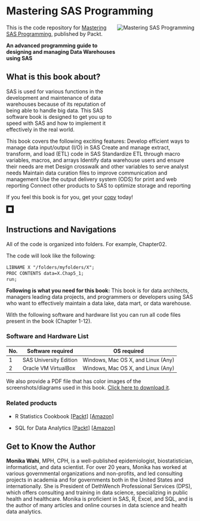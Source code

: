 


# Mastering SAS Programming

<a href="https://www.packtpub.com/programming/mastering-sas-programming?utm_source=github&utm_medium=repository&utm_campaign=9781789532371"><img src="https://static.packt-cdn.com/products/9781789532371/cover/smaller" alt="Mastering SAS Programming" height="256px" align="right"></a>

This is the code repository for [Mastering SAS Programming](https://www.packtpub.com/programming/mastering-sas-programming?utm_source=github&utm_medium=repository&utm_campaign=9781789532371), published by Packt.

**An advanced programming guide to designing and managing Data Warehouses using SAS**

## What is this book about?
SAS is used for various functions in the development and maintenance of data warehouses because of its reputation of being able to handle big data. This SAS software book is designed to get you up to speed with SAS and how to implement it effectively in the real world. 

This book covers the following exciting features:
Develop efficient ways to manage data input/output (I/O) in SAS
Create and manage extract, transform, and load (ETL) code in SAS
Standardize ETL through macro variables, macros, and arrays
Identify data warehouse users and ensure their needs are met
Design crosswalk and other variables to serve analyst needs
Maintain data curation files to improve communication and management
Use the output delivery system (ODS) for print and web reporting
Connect other products to SAS to optimize storage and reporting

If you feel this book is for you, get your [copy](https://www.amazon.com/dp/178953237X) today!

<a href="https://www.packtpub.com/?utm_source=github&utm_medium=banner&utm_campaign=GitHubBanner"><img src="https://raw.githubusercontent.com/PacktPublishing/GitHub/master/GitHub.png" 
alt="https://www.packtpub.com/" border="5" /></a>

## Instructions and Navigations
All of the code is organized into folders. For example, Chapter02.

The code will look like the following:
```
LIBNAME X "/folders/myfolders/X";
PROC CONTENTS data=X.Chap5_1;
run;
```

**Following is what you need for this book:**
This book is for data architects, managers leading data projects, and programmers or developers using SAS who want to effectively maintain a data lake, data mart, or data warehouse.

With the following software and hardware list you can run all code files present in the book (Chapter 1-12).
### Software and Hardware List
| No. | Software required | OS required |
| -------- | ------------------------------------ | ----------------------------------- |
| 1 | SAS University Edition | Windows, Mac OS X, and Linux (Any) |
| 2 | Oracle VM VirtualBox | Windows, Mac OS X, and Linux (Any) |


We also provide a PDF file that has color images of the screenshots/diagrams used in this book. [Click here to download it](https://static.packt-cdn.com/downloads/9781789532371_ColorImages.pdf).

### Related products
* R Statistics Cookbook [[Packt]](https://www.packtpub.com/product/r-statistics-cookbook/9781789802566?utm_source=github&utm_medium=repository&utm_campaign=) [[Amazon]](https://www.amazon.com/dp/1789802563)

* SQL for Data Analytics [[Packt]](https://www.packtpub.com/product/sql-for-data-analytics/9781789807356?utm_source=github&utm_medium=repository&utm_campaign=9781789807356) [[Amazon]](https://www.amazon.com/dp/B07QVQGBXB)


## Get to Know the Author
**Monika Wahi**, MPH, CPH, is a well-published epidemiologist, biostatistician, informaticist, and data scientist. For over 20 years, Monika has worked at various governmental organizations and non-profits, and led consulting projects in academia and for governments both in the United States and internationally. She is President of DethWench Professional Services (DPS), which offers consulting and training in data science, specializing in public health and healthcare. Monika is proficient in SAS, R, Excel, and SQL, and is the author of many articles and online courses in data science and health data analytics.
